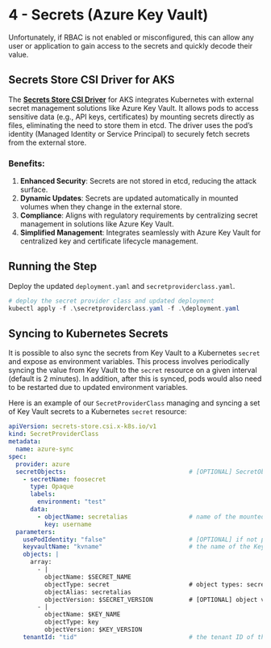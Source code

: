 # 4 - Secrets (Azure Key Vault)

Unfortunately, if RBAC is not enabled or misconfigured, this can allow any user or application to gain access to the secrets and quickly decode their value. 

## Secrets Store CSI Driver for AKS

The [**Secrets Store CSI Driver**](https://learn.microsoft.com/en-us/azure/aks/csi-secrets-store-driver) for AKS integrates Kubernetes with external secret management solutions like Azure Key Vault. It allows pods to access sensitive data (e.g., API keys, certificates) by mounting secrets directly as files, eliminating the need to store them in etcd. The driver uses the pod’s identity (Managed Identity or Service Principal) to securely fetch secrets from the external store.  

### **Benefits:**
1. **Enhanced Security**: Secrets are not stored in etcd, reducing the attack surface.  
2. **Dynamic Updates**: Secrets are updated automatically in mounted volumes when they change in the external store.  
3. **Compliance**: Aligns with regulatory requirements by centralizing secret management in solutions like Azure Key Vault.  
4. **Simplified Management**: Integrates seamlessly with Azure Key Vault for centralized key and certificate lifecycle management.  

## Running the Step

Deploy the updated `deployment.yaml` and `secretproviderclass.yaml`. 

```powershell
# deploy the secret provider class and updated deployment
kubectl apply -f .\secretproviderclass.yaml -f .\deployment.yaml
```

## Syncing to Kubernetes Secrets

It is possible to also sync the secrets from Key Vault to a Kubernetes `secret` and expose as environment variables. This process involves periodically syncing the value from Key Vault to the `secret` resource on a given interval (default is 2 minutes). In addition, after this is synced, pods would also need to be restarted due to updated environment variables. 

Here is an example of our `SecretProviderClass` managing and syncing a set of Key Vault secrets to a Kubernetes `secret` resource:

```yaml
apiVersion: secrets-store.csi.x-k8s.io/v1
kind: SecretProviderClass
metadata:
  name: azure-sync
spec:
  provider: azure
  secretObjects:                                  # [OPTIONAL] SecretObject defines the desired state of synced K8s secret objects
    - secretName: foosecret
      type: Opaque
      labels:
        environment: "test"
      data:
        - objectName: secretalias                 # name of the mounted content to sync. this could be the object name or object alias. The mount is mandatory for the content to be synced as Kubernetes secret.
          key: username
  parameters:
    usePodIdentity: "false"                       # [OPTIONAL] if not provided, will default to "false"
    keyvaultName: "kvname"                        # the name of the KeyVault
    objects: |
      array:
        - |
          objectName: $SECRET_NAME
          objectType: secret                      # object types: secret, key or cert
          objectAlias: secretalias
          objectVersion: $SECRET_VERSION          # [OPTIONAL] object versions, default to latest if empty
        - |
          objectName: $KEY_NAME
          objectType: key
          objectVersion: $KEY_VERSION
    tenantId: "tid"                               # the tenant ID of the KeyVault
```